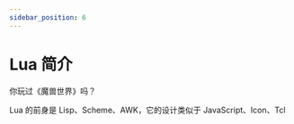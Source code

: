 ```yaml
---
sidebar_position: 6
---
```


# Lua 简介

你玩过《魔兽世界》吗？

Lua 的前身是 Lisp、Scheme、AWK，它的设计类似于 JavaScript、Icon、Tcl
